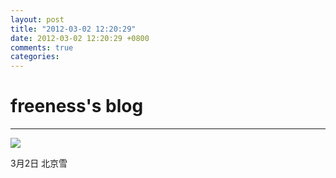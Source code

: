 ```yaml
---
layout: post
title: "2012-03-02 12:20:29"
date: 2012-03-02 12:20:29 +0800
comments: true
categories: 
---
```


# freeness's blog

----------

![](http://okqmqrbgo.bkt.clouddn.com/201203021220291.jpg)

>
3月2日 北京雪